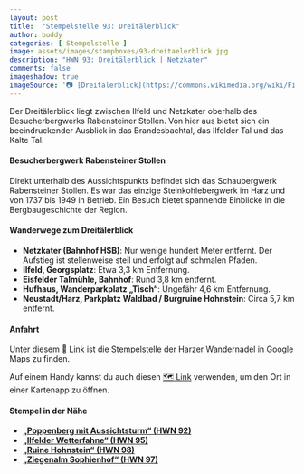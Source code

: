 ```yaml
---
layout: post
title:  "Stempelstelle 93: Dreitälerblick"
author: buddy
categories: [ Stempelstelle ]
image: assets/images/stampboxes/93-dreitaelerblick.jpg
description: "HWN 93: Dreitälerblick | Netzkater"
comments: false
imageshadow: true
imageSource: '📷 [Dreitälerblick](https://commons.wikimedia.org/wiki/File:Dreit%C3%A4lerblick.jpg) von <a href="//commons.wikimedia.org/wiki/User:B.Thomas95" title="User:B.Thomas95">Thomas Binder</a> unter Lizenz [CC BY-SA 4.0](https://creativecommons.org/licenses/by-sa/4.0)'
---
```


Der Dreitälerblick liegt zwischen Ilfeld und Netzkater oberhalb des Besucherbergwerks Rabensteiner Stollen. Von hier aus bietet sich ein beeindruckender Ausblick in das Brandesbachtal, das Ilfelder Tal und das Kalte Tal.

#### Besucherbergwerk Rabensteiner Stollen

Direkt unterhalb des Aussichtspunkts befindet sich das Schaubergwerk Rabensteiner Stollen. Es war das einzige Steinkohlebergwerk im Harz und von 1737 bis 1949 in Betrieb. Ein Besuch bietet spannende Einblicke in die Bergbaugeschichte der Region.

#### Wanderwege zum Dreitälerblick

- **Netzkater (Bahnhof HSB)**: Nur wenige hundert Meter entfernt. Der Aufstieg ist stellenweise steil und erfolgt auf schmalen Pfaden.
- **Ilfeld, Georgsplatz**: Etwa 3,3 km Entfernung.
- **Eisfelder Talmühle, Bahnhof**: Rund 3,8 km entfernt.
- **Hufhaus, Wanderparkplatz „Tisch“**: Ungefähr 4,6 km Entfernung.
- **Neustadt/Harz, Parkplatz Waldbad / Burgruine Hohnstein**: Circa 5,7 km entfernt.

#### Anfahrt

Unter diesem [📍 Link](https://www.google.com/maps/dir/?api=1&origin=&destination=51.60127%2C%2010.79257) ist die Stempelstelle der Harzer Wandernadel in Google Maps zu finden.

<div class="android-only">
  Auf einem Handy kannst du auch diesen 
  <a href="geo:51.60127,10.79257">🗺️ Link</a> 
  verwenden, um den Ort in einer Kartenapp zu öffnen.
  <p></p>
</div>

#### Stempel in der Nähe

- [**„Poppenberg mit Aussichtsturm“ (HWN 92)**](/stempelstelle-92-poppenberg-mit-aussichtsturm)
- [**„Ilfelder Wetterfahne“ (HWN 95)**](/stempelstelle-95-ilfelder-wetterfahne)
- [**„Ruine Hohnstein“ (HWN 98)**](/stempelstelle-98-ruine-hohnstein)
- [**„Ziegenalm Sophienhof“ (HWN 97)**](/stempelstelle-97-ziegenalm-sophienhof)
